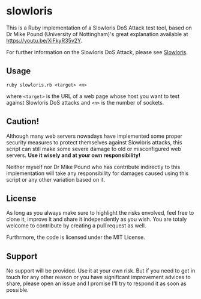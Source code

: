 # slowloris
This is a Ruby implementation of a Slowloris DoS Attack test tool, based on Dr Mike Pound (University of Nottingham)'s great explanation available at https://youtu.be/XiFkyR35v2Y.

For further information on the Slowloris DoS Attack, please see [Slowloris](https://en.wikipedia.org/wiki/Slowloris_(computer_security)).

## Usage
```
ruby slowloris.rb <target> <n>
```

where ``<target>`` is the URL of a web page whose host you want to test against Slowloris DoS attacks and ``<n>`` is the number of sockets.

## Caution!
Although many web servers nowadays have implemented some proper security measures to protect themselves against Slowloris attacks, this script can still make some severe damage to old or misconfigured web servers. **Use it wisely and at your own responsibility!**

Neither myself nor Dr Mike Pound who has contribute indirectly to this implementation will take any responsibility for damages caused using this script or any other variation based on it.

## License
As long as you always make sure to highlight the risks envolved, feel free to clone it, improve it and share it independently as you wish. You are totaly welcome to contribute by creating a pull request as well.

Furthrmore, the code is licensed under the MIT License.

## Support
No support will be provided. Use it at your own risk. But if you need to get in touch for any other reason or you have significant improvement advices to share, please open an issue and I promise I'll try to respond it as soon as possible.